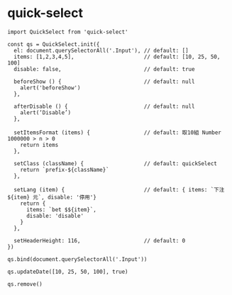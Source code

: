 # quick-select
    import QuickSelect from 'quick-select'

    const qs = QuickSelect.init({
      el: document.querySelectorAll('.Input'), // default: []
      items: [1,2,3,4,5],                      // default: [10, 25, 50, 100]
      disable: false,                          // default: true

      beforeShow () {                          // default: null
        alert('beforeShow')
      },

      afterDisable () {                        // default: null
        alert(‘Disable’)
      },

      setItemsFormat (items) {                 // default: 取10組 Number 1000000 > n > 0
        return items
      },

      setClass (className) {                   // default: quickSelect
        return `prefix-${className}`
      },

      setLang (item) {                         // default: { items: `下注 ${item} 元`, disable: '停用'}
        return {
          items: `bet $${item}`,
          disable: 'disable'
        }
      },
      
      setHeaderHeight: 116,                    // default: 0
    })

    qs.bind(document.querySelectorAll('.Input'))

    qs.updateDate([10, 25, 50, 100], true)

    qs.remove()

